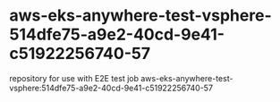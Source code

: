 # aws-eks-anywhere-test-vsphere-514dfe75-a9e2-40cd-9e41-c51922256740-57
repository for use with E2E test job aws-eks-anywhere-test-vsphere:514dfe75-a9e2-40cd-9e41-c51922256740-57

